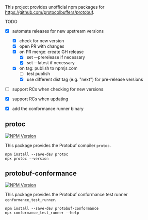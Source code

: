 This project provides unofficial npm packages for https://github.com/protocolbuffers/protobuf.

TODO
- [x] automate releases for new upstream versions
  - [x] check for new version
  - [x] open PR with changes
  - [x] on PR merge: create GH release
    - [x] set --prerelease if necessary
    - [x] set --latest if necessary
  - [x] on tag: publish to npmjs.com
    - [ ] test publish 
    - [x] use different dist tag (e.g. "next") for pre-release versions
- [ ] support RCs when checking for new versions
- [x] support RCs when updating
- [x] add the conformance runner binary


## protoc

[![NPM Version](https://img.shields.io/npm/v/protoc/latest?color=green&label=protoc)](https://www.npmjs.com/package/protoc)

This package provides the Protobuf compiler `protoc`.

```shell script
npm install --save-dev protoc
npx protoc --version 
```

## protobuf-conformance

[![NPM Version](https://img.shields.io/npm/v/protobuf-conformance/latest?color=green&label=protobuf-conformance)](https://www.npmjs.com/package/protobuf-conformance)

This package provides the Protobuf conformance test runner `conformance_test_runner`.

```shell script
npm install --save-dev protobuf-conformance
npx conformance_test_runner --help 
```

